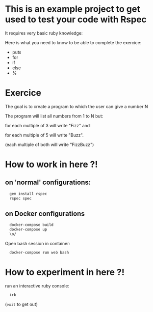 # This is an example project to get used to test your code with Rspec

It requires very basic ruby knowledge:

Here is what you need to know to be able to complete the exercice:

 - puts
 - for
 - if
 - else
 - %


# Exercice

The goal is to create a program to which the user can give a number N

The program will list all numbers from 1 to N but:

for each multiple of 3 will write "Fizz" and

for each multiple of 5 will write "Buzz".

(each multiple of both will write "FizzBuzz")






# How to work in here ?!

## on 'normal' configurations:

```sh
  gem install rspec
  rspec spec
```


## on Docker configurations

```sh
  docker-compose build
  docker-compose up
  \o/
```
Open bash session in container:

```sh
  docker-compose run web bash
```

# How to experiment in here ?!

run an interactive ruby console:

```sh
  irb
```
(`exit` to get out)





